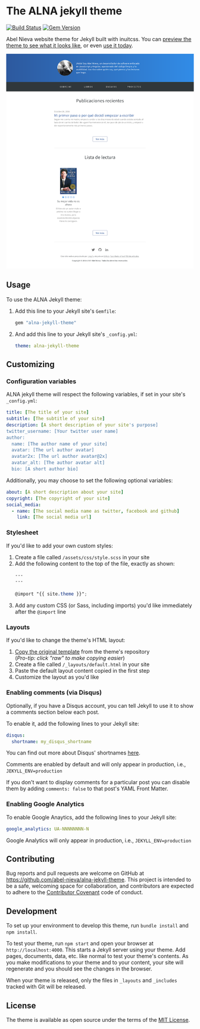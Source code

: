 # The ALNA jekyll theme

[![Build Status](https://travis-ci.org/abel-nieva/alna-jekyll-theme.svg?branch=master)](https://travis-ci.org/abel-nieva/alna-jekyll-theme) [![Gem Version](https://badge.fury.io/rb/alna-jekyll-theme.svg)](https://badge.fury.io/rb/alna-jekyll-theme)

Abel Nieva website theme for Jekyll built with inuitcss. You can [preview the theme to see what it looks like](https://abelnieva.com), or even [use it today](#usage).

![Screenshot of alna-jekyll-theme](screenshot.png)

## Usage

To use the ALNA Jekyll theme:

1. Add this line to your Jekyll site's `Gemfile`:

    ```ruby
    gem "alna-jekyll-theme"
    ```

2. And add this line to your Jekyll site's `_config.yml`:

    ```yaml
    theme: alna-jekyll-theme
    ```

## Customizing

### Configuration variables

ALNA jekyll theme will respect the following variables, if set in your site's `_config.yml`:

```yml
title: [The title of your site]
subtitle: [The subtitle of your site]
description: [A short description of your site's purpose]
twitter_username: [Your twitter user name]
author:
  name: [The author name of your site]
  avatar: [The url author avatar]
  avatar2x: [The url author avatar@2x]
  avatar_alt: [The author avatar alt]
  bio: [A short author bio]
```

Additionally, you may choose to set the following optional variables:

```yml
about: [A short description about your site]
copyright: [The copyright of your site]
social_media:
  - name: [The social media name as twitter, facebook and github]
    link: [The social media url]
```

### Stylesheet

If you'd like to add your own custom styles:

1. Create a file called `/assets/css/style.scss` in your site
2. Add the following content to the top of the file, exactly as shown:
    ```scss
    ---
    ---

    @import "{{ site.theme }}";
    ```
3. Add any custom CSS (or Sass, including imports) you'd like immediately after the `@import` line

### Layouts

If you'd like to change the theme's HTML layout:

1. [Copy the original template](https://github.com/abel-nieva/alna-jekyll-theme/blob/master/_layouts/default.html) from the theme's repository<br />(*Pro-tip: click "raw" to make copying easier*)
2. Create a file called `/_layouts/default.html` in your site
3. Paste the default layout content copied in the first step
4. Customize the layout as you'd like

### Enabling comments (via Disqus)

Optionally, if you have a Disqus account, you can tell Jekyll to use it to show a comments section below each post.

To enable it, add the following lines to your Jekyll site:

```yaml
disqus:
  shortname: my_disqus_shortname
```

You can find out more about Disqus' shortnames [here](https://help.disqus.com/customer/portal/articles/466208).

Comments are enabled by default and will only appear in production, i.e., `JEKYLL_ENV=production`

If you don't want to display comments for a particular post you can disable them by adding `comments: false` to that post's YAML Front Matter.

### Enabling Google Analytics

To enable Google Anaytics, add the following lines to your Jekyll site:

```yaml
google_analytics: UA-NNNNNNNN-N
```

Google Analytics will only appear in production, i.e., `JEKYLL_ENV=production`

## Contributing

Bug reports and pull requests are welcome on GitHub at https://github.com/abel-nieva/alna-jekyll-theme. This project is intended to be a safe, welcoming space for collaboration, and contributors are expected to adhere to the [Contributor Covenant](http://contributor-covenant.org) code of conduct.

## Development

To set up your environment to develop this theme, run `bundle install` and `npm install`.

To test your theme, run `npm start` and open your browser at `http://localhost:4000`. This starts a Jekyll server using your theme. Add pages, documents, data, etc. like normal to test your theme's contents. As you make modifications to your theme and to your content, your site will regenerate and you should see the changes in the browser.

When your theme is released, only the files in `_layouts` and `_includes` tracked with Git will be released.

## License

The theme is available as open source under the terms of the [MIT License](https://opensource.org/licenses/MIT).
